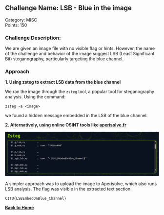 ## Challenge Name: LSB - Blue in the image  
Category: MISC  
Points: 150  

### Challenge Description:  
We are given an image file with no visible flag or hints. However, the name of the challenge and behavior of the image suggest LSB (Least Significant Bit) steganography, particularly targeting the blue channel.


### Approach

**1. Using zsteg to extract LSB data from the blue channel**

We ran the image through the `zsteg` tool, a popular tool for steganography analysis. Using the command:

```
zsteg -a <image>
```

we found a hidden message embedded in the LSB of the blue channel.

**2. Alternatively, using online OSINT tools like [aperisolve.fr](http://aperisolve.fr)**

![Aperi ZSteg](https://raw.githubusercontent.com/Smoll05/CITU-CTFd-Groupers/main/Writeup-Images/lsb-zsteg.png)


A simpler approach was to upload the image to Aperisolve, which also runs LSB analysis. The flag was visible in the extracted text section.

```
CITU{LSBEmbedOnBlue_Channel}
```

[**Back to Home**](/)